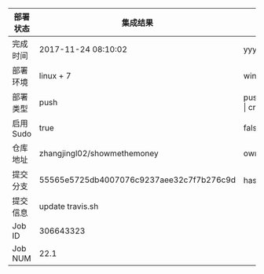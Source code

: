 部署状态 | 集成结果 | 参考值
---|---|---
完成时间 | 2017-11-24 08:10:02 | yyyy-mm-dd hh:mm:ss
部署环境 | linux + 7 | window \| linux + stable
部署类型 | push | push \| pull_request \| api \| cron
启用Sudo | true | false \| true
仓库地址 | zhangjingl02/showmethemoney | owner_name/repo_name
提交分支 | 55565e5725db4007076c9237aee32c7f7b276c9d | hash 16位
提交信息 | update travis.sh |
Job ID   | 306643323 |
Job NUM  | 22.1 |
